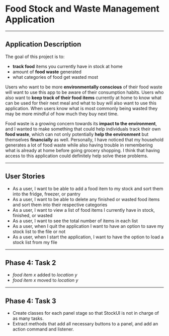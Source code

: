 # Food Stock and Waste Management Application

---

## Application Description

The goal of this project is to:
- **track food** items you currently have in stock at home
- amount of **food waste** generated
- what categories of food get wasted most

Users who want to be more **environmentally conscious** of their food waste will
want to use this app to be aware of their consumption habits. Users who also want to 
**keep track of their food items** currently at home to know what can be used for their 
next meal and what to buy will also want to use this application. When users know what 
is most commonly being wasted they may be more mindful of how much they buy next time.

Food waste is a growing concern towards its **impact to the environment**, and I wanted
to make something that could help individuals track their own **food waste**, which can
not only potentially **help the environment** but themselves **financially** as well. 
Personally, I have noticed that my household generates a lot of food waste while also 
having trouble in remembering what is already at home before going grocery shopping. 
I think that having access to this application could definitely help solve these problems.

---
## User Stories

- As a user, I want to be able to add a food item to my stock and sort them into the fridge, freezer, or pantry
- As a user, I want to be able to delete any finished or wasted food items and sort them 
into their respective categories
- As a user, I want to view a list of food items I currently have in stock, finished, or wasted
- As a user, I want to see the total number of items in each list
- As a user, when I quit the application I want to have an option to save my stock list to the file or not
- As a user, when I start the application, I want to have the option to load a stock list from my file

---
## Phase 4: Task 2

- *food item x* added to *location y*
- *food item x* moved to *location y*

---
## Phase 4: Task 3

- Create classes for each panel stage so that StockUI is not in charge of as many tasks.
- Extract methods that add all necessary buttons to a panel, and add an action command and listener.
